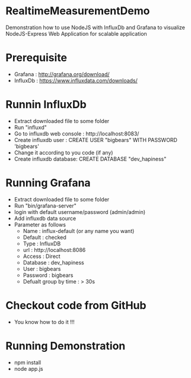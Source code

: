 # RealtimeMeasurementDemo

Demonstration how to use NodeJS with InfluxDb and Grafana to visualize NodeJS-Express Web Application for scalable application

# Prerequisite
- Grafana : http://grafana.org/download/
- InfluxDb : https://www.influxdata.com/downloads/

# Runnin InfluxDb
- Extract downloaded file to some folder
- Run "influxd"
- Go to influxdb web console : http://localhost:8083/
- Create influxdb user : CREATE USER "bigbears" WITH PASSWORD 'bigbears'
- Change it according to you code (if any)
- Create influxdb database: CREATE DATABASE "dev_hapiness"

# Running Grafana
- Extract downloaded file to some folder
- Run "bin/grafana-server"
- login with default username/password (admin/admin)
- Add influxdb data source
- Parameter as follows
  - Name : influx-default (or any name you want)
  - Default : checked
  - Type : InfluxDB
  - url : http://localhost:8086
  - Access : Direct
  - Database : dev_hapiness
  - User : bigbears
  - Password : bigbears
  - Defualt group by time : > 30s

# Checkout code from GitHub
- You know how to do it !!!

# Running Demonstration
- npm install
- node app.js